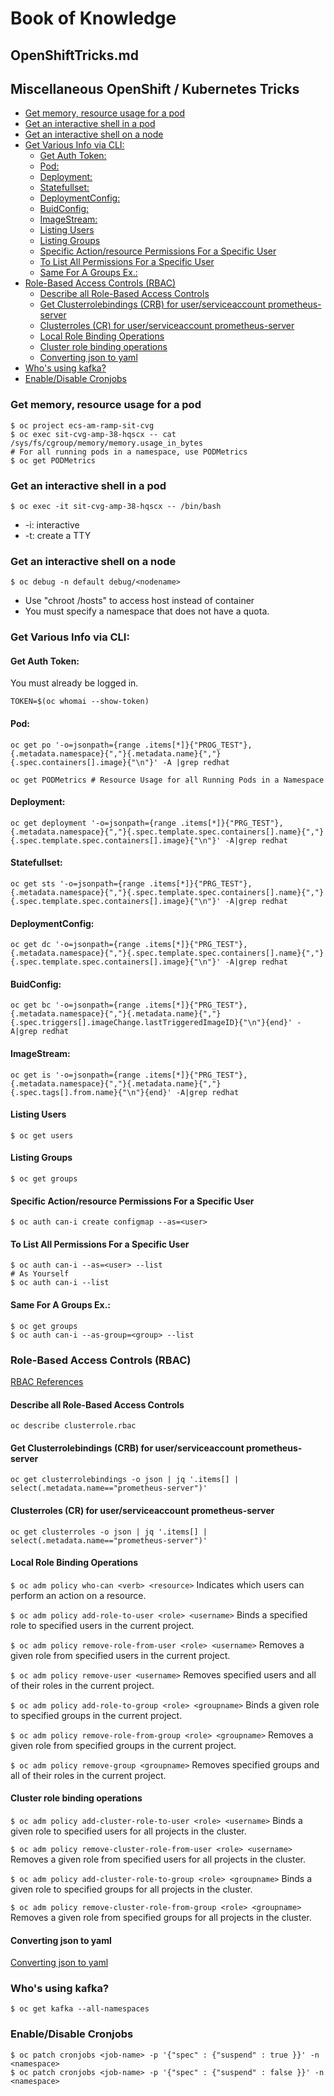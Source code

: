 #  Book of Knowledge
<!-- TOC --><a name="openshifttricksmd"></a>
##  OpenShiftTricks.md
<!-- TOC --><a name="miscellaneous-openshift-kubernetes-tricks"></a>
##  Miscellaneous OpenShift / Kubernetes Tricks
<!-- TOC start -->
- [Get memory, resource usage for a pod](#get-memory-resource-usage-for-a-pod)
- [Get an interactive shell in a pod](#get-an-interactive-shell-in-a-pod)
- [Get an interactive shell on a node](#get-an-interactive-shell-on-a-node)
- [Get Various Info via CLI:](#get-various-info-via-cli)
  * [Get Auth Token:](#get-auth-token)
  * [Pod:](#pod)
  * [Deployment:](#deployment)
  * [Statefullset:](#statefullset)
  * [DeploymentConfig:](#deploymentconfig)
  * [BuidConfig:](#buidconfig)
  * [ImageStream:](#imagestream)
  * [Listing Users](#listing-users)
  * [Listing Groups](#listing-groups)
  * [Specific Action/resource Permissions For a Specific User](#specific-actionresource-permissions-for-a-specific-user)
  * [To List All Permissions For a Specific User](#to-list-all-permissions-for-a-specific-user)
  * [Same For A Groups Ex.:](#same-for-a-groups-ex)
- [Role-Based Access Controls (RBAC)](#role-based-access-controls-rbac)
  * [Describe all Role-Based Access Controls](#describe-all-role-based-access-controls)
  * [Get Clusterrolebindings (CRB) for user/serviceaccount prometheus-server](#get-clusterrolebindings-crb-for-userserviceaccount-prometheus-server)
  * [Clusterroles (CR) for user/serviceaccount prometheus-server](#clusterroles-cr-for-userserviceaccount-prometheus-server)
  * [Local Role Binding Operations](#local-role-binding-operations)
  * [Cluster role binding operations](#cluster-role-binding-operations)
  * [Converting json to yaml](#converting-json-to-yaml)
- [Who's using kafka?](#whos-using-kafka)
- [Enable/Disable Cronjobs](#enabledisable-cronjobs)
<!-- TOC end -->

<!-- TOC --><a name="get-memory-resource-usage-for-a-pod"></a>
###  Get memory, resource usage for a pod
```
$ oc project ecs-am-ramp-sit-cvg
$ oc exec sit-cvg-amp-38-hqscx -- cat /sys/fs/cgroup/memory/memory.usage_in_bytes
# For all running pods in a namespace, use PODMetrics
$ oc get PODMetrics
```

<!-- TOC --><a name="get-an-interactive-shell-in-a-pod"></a>
###  Get an interactive shell in a pod
```
$ oc exec -it sit-cvg-amp-38-hqscx -- /bin/bash
```

* -i: interactive
* -t: create a TTY

<!-- TOC --><a name="get-an-interactive-shell-on-a-node"></a>
###  Get an interactive shell on a node
```
$ oc debug -n default debug/<nodename>
```

* Use "chroot /hosts" to access host instead of container
* You must specify a namespace that does not have a quota.

<!-- TOC --><a name="get-various-info-via-cli"></a>
###  Get Various Info via CLI:

<!-- TOC --><a name="get-auth-token"></a>
####  Get Auth Token:
You must already be logged in.
```
TOKEN=$(oc whomai --show-token)
```

<!-- TOC --><a name="pod"></a>
####  Pod:
```
oc get po '-o=jsonpath={range .items[*]}{"PROG_TEST"},{.metadata.namespace}{","}{.metadata.name}{","}{.spec.containers[].image}{"\n"}' -A |grep redhat

oc get PODMetrics # Resource Usage for all Running Pods in a Namespace
```

<!-- TOC --><a name="deployment"></a>
####  Deployment:
```
oc get deployment '-o=jsonpath={range .items[*]}{"PRG_TEST"},{.metadata.namespace}{","}{.spec.template.spec.containers[].name}{","}{.spec.template.spec.containers[].image}{"\n"}' -A|grep redhat
```

<!-- TOC --><a name="statefullset"></a>
####  Statefullset:
```
oc get sts '-o=jsonpath={range .items[*]}{"PRG_TEST"},{.metadata.namespace}{","}{.spec.template.spec.containers[].name}{","}{.spec.template.spec.containers[].image}{"\n"}' -A|grep redhat
```

<!-- TOC --><a name="deploymentconfig"></a>
####  DeploymentConfig:
```
oc get dc '-o=jsonpath={range .items[*]}{"PRG_TEST"},{.metadata.namespace}{","}{.spec.template.spec.containers[].name}{","}{.spec.template.spec.containers[].image}{"\n"}' -A|grep redhat
```

<!-- TOC --><a name="buidconfig"></a>
####  BuidConfig:
```
oc get bc '-o=jsonpath={range .items[*]}{"PRG_TEST"},{.metadata.namespace}{","}{.metadata.name}{","}{.spec.triggers[].imageChange.lastTriggeredImageID}{"\n"}{end}' -A|grep redhat
```

<!-- TOC --><a name="imagestream"></a>
####  ImageStream:
```
oc get is '-o=jsonpath={range .items[*]}{"PRG_TEST"},{.metadata.namespace}{","}{.metadata.name}{","}{.spec.tags[].from.name}{"\n"}{end}' -A|grep redhat
```

<!-- TOC --><a name="listing-users"></a>
#### Listing Users
```
$ oc get users
```

<!-- TOC --><a name="listing-groups"></a>
#### Listing Groups
```
$ oc get groups
```

<!-- TOC --><a name="specific-actionresource-permissions-for-a-specific-user"></a>
#### Specific Action/resource Permissions For a Specific User
```
$ oc auth can-i create configmap --as=<user>
```

<!-- TOC --><a name="to-list-all-permissions-for-a-specific-user"></a>
#### To List All Permissions For a Specific User
```
$ oc auth can-i --as=<user> --list
# As Yourself
$ oc auth can-i --list
```

<!-- TOC --><a name="same-for-a-groups-ex"></a>
#### Same For A Groups Ex.:
```
$ oc get groups
$ oc auth can-i --as-group=<group> --list
```
<!-- TOC --><a name="role-based-access-controls-rbac"></a>
###  Role-Based Access Controls (RBAC)
[RBAC References](https://docs.openshift.com/container-platform/4.9/authentication/using-rbac.html)

<!-- TOC --><a name="describe-all-role-based-access-controls"></a>
####  Describe all Role-Based Access Controls
` oc describe clusterrole.rbac `

<!-- TOC --><a name="get-clusterrolebindings-crb-for-userserviceaccount-prometheus-server"></a>
####  Get Clusterrolebindings (CRB) for user/serviceaccount prometheus-server
` oc get clusterrolebindings -o json | jq '.items[] | select(.metadata.name=="prometheus-server")' `

<!-- TOC --><a name="clusterroles-cr-for-userserviceaccount-prometheus-server"></a>
####  Clusterroles (CR) for user/serviceaccount prometheus-server
` oc get clusterroles -o json | jq '.items[] | select(.metadata.name=="prometheus-server")' `

<!-- TOC --><a name="local-role-binding-operations"></a>
####  Local Role Binding Operations
`$ oc adm policy who-can <verb> <resource>` Indicates which users can perform an action on a resource.

`$ oc adm policy add-role-to-user <role> <username>` Binds a specified role to specified users in the current project.

`$ oc adm policy remove-role-from-user <role> <username>` Removes a given role from specified users in the current project.

`$ oc adm policy remove-user <username>` Removes specified users and all of their roles in the current project.

`$ oc adm policy add-role-to-group <role> <groupname>` Binds a given role to specified groups in the current project.

`$ oc adm policy remove-role-from-group <role> <groupname>` Removes a given role from specified groups in the current project.

`$ oc adm policy remove-group <groupname>` Removes specified groups and all of their roles in the current project.

<!-- TOC --><a name="cluster-role-binding-operations"></a>
####  Cluster role binding operations
`$ oc adm policy add-cluster-role-to-user <role> <username>` Binds a given role to specified users for all projects in the cluster.

`$ oc adm policy remove-cluster-role-from-user <role> <username>` Removes a given role from specified users for all projects in the cluster.

`$ oc adm policy add-cluster-role-to-group <role> <groupname>` Binds a given role to specified groups for all projects in the cluster.

`$ oc adm policy remove-cluster-role-from-group <role> <groupname>` Removes a given role from specified groups for all projects in the cluster.


<!-- TOC --><a name="converting-json-to-yaml"></a>
####  Converting json to yaml

[Converting json to yaml](./JSON.md)

<!-- TOC --><a name="whos-using-kafka"></a>
###  Who's using kafka?
```
$ oc get kafka --all-namespaces
```

<!-- TOC --><a name="enabledisable-cronjobs"></a>
### Enable/Disable Cronjobs
```
$ oc patch cronjobs <job-name> -p '{"spec" : {"suspend" : true }}' -n <namespace>
$ oc patch cronjobs <job-name> -p '{"spec" : {"suspend" : false }}' -n <namespace>
```
[//]: # ( vim: set ai et nu sts=4 sw=4 ts=4 tw=78 filetype=markdown :)
